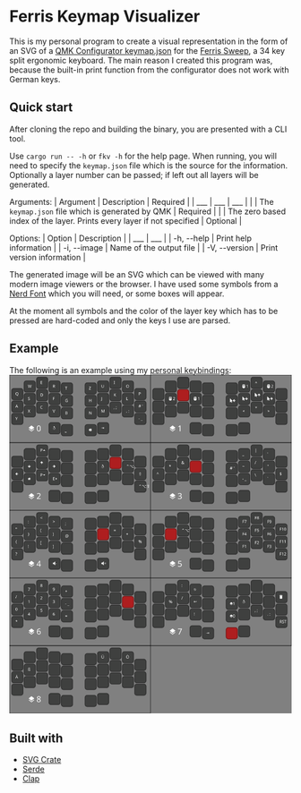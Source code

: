 # Ferris Keymap Visualizer

This is my personal program to create a visual representation in the form of an SVG of a [QMK Configurator keymap.json](https://config.qmk.fm/#/ferris/0_1/LAYOUT_split_3x5_2) for the [Ferris Sweep](https://github.com/davidphilipbarr/Sweep/tree/main/Sweepv2.1), a 34 key split ergonomic keyboard. The main reason I created this program was, because the built-in print function from the configurator does not work with German keys.

## Quick start
After cloning the repo and building the binary, you are presented with a CLI tool.

Use `cargo run -- -h` or `fkv -h` for the help page.
When running, you will need to specify the `keymap.json` file which is the source for the information.
Optionally a layer number can be passed; if left out all layers will be generated.

Arguments:
| Argument | Description                                                            | Required |
| ___      | ___                                                                    | ___      |
| <KEYMAP> | The `keymap.json` file which is generated by QMK                       | Required |
| <LAYER>  | The zero based index of the layer. Prints every layer if not specified | Optional |

Options:
| Option             | Description                      |
| ___                | ___                              |
| -h, --help         | Print help information           |
| -i, --image <PATH> | Name of the output file          |
| -V, --version      | Print version information        |

The generated image will be an SVG which can be viewed with many modern image viewers or the browser.
I have used some symbols from a [Nerd Font](https://www.nerdfonts.com/) which you will need, or some boxes will appear.

At the moment all symbols and the color of the layer key which has to be pressed are hard-coded and only the keys I use are parsed.

## Example
The following is an example using my [personal keybindings](https://github.com/Pyxels/qmk_firmware/tree/my-qmk):
![Example Output with all layers](img/example.png)

## Built with 
- [SVG Crate](https://crates.io/crates/svg)
- [Serde](https://crates.io/crates/serde)
- [Clap](https://crates.io/crates/clap)


